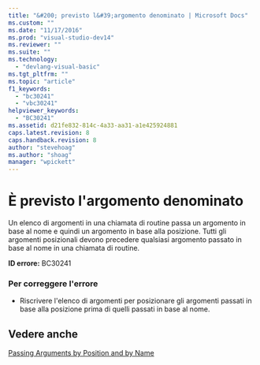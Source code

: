 ```yaml
---
title: "&#200; previsto l&#39;argomento denominato | Microsoft Docs"
ms.custom: ""
ms.date: "11/17/2016"
ms.prod: "visual-studio-dev14"
ms.reviewer: ""
ms.suite: ""
ms.technology: 
  - "devlang-visual-basic"
ms.tgt_pltfrm: ""
ms.topic: "article"
f1_keywords: 
  - "bc30241"
  - "vbc30241"
helpviewer_keywords: 
  - "BC30241"
ms.assetid: d21fe832-814c-4a33-aa31-a1e425924881
caps.latest.revision: 8
caps.handback.revision: 8
author: "stevehoag"
ms.author: "shoag"
manager: "wpickett"
---
```

# &#200; previsto l&#39;argomento denominato
Un elenco di argomenti in una chiamata di routine passa un argomento in base al nome e quindi un argomento in base alla posizione. Tutti gli argomenti posizionali devono precedere qualsiasi argomento passato in base al nome in una chiamata di routine.  
  
 **ID errore:** BC30241  
  
### Per correggere l'errore  
  
-   Riscrivere l'elenco di argomenti per posizionare gli argomenti passati in base alla posizione prima di quelli passati in base al nome.  
  
## Vedere anche  
 [Passing Arguments by Position and by Name](/dotnet/visual-basic/programming-guide/language-features/procedures/passing-arguments-by-position-and-by-name)